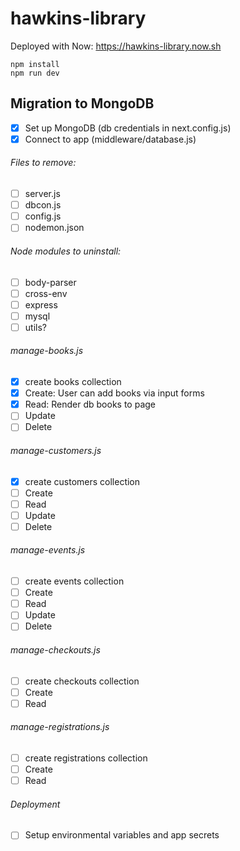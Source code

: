 # hawkins-library

Deployed with Now: <a href="https://hawkins-library.now.sh" target="_blank" rel="noopener noreferrer">https://hawkins-library.now.sh</a>

```
npm install
npm run dev
```

## Migration to MongoDB
- [x] Set up MongoDB (db credentials in next.config.js)
- [x] Connect to app (middleware/database.js)
###### Files to remove:
 - [ ] server.js
 - [ ] dbcon.js
 - [ ] config.js
 - [ ] nodemon.json
###### Node modules to uninstall:
 - [ ] body-parser
 - [ ] cross-env
 - [ ] express
 - [ ] mysql
 - [ ] utils?

###### manage-books.js
 - [x] create books collection
 - [x] Create: User can add books via input forms
 - [x] Read: Render db books to page
 - [ ] Update
 - [ ] Delete

###### manage-customers.js
 - [x] create customers collection
 - [ ] Create
 - [ ] Read
 - [ ] Update
 - [ ] Delete

###### manage-events.js
 - [ ] create events collection
 - [ ] Create
 - [ ] Read
 - [ ] Update
 - [ ] Delete

###### manage-checkouts.js
 - [ ] create checkouts collection
 - [ ] Create
 - [ ] Read

###### manage-registrations.js
 - [ ] create registrations collection
 - [ ] Create
 - [ ] Read

###### Deployment
- [ ] Setup environmental variables and app secrets